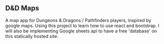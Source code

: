 ## D&D Maps

A map app for Dungeons & Dragons / Pathfinders players, inspired by google maps. Using this project to learn how to use react and bootstrap. I will also be implementing Google sheets api to have a free 'database' on this statically hosted site.
